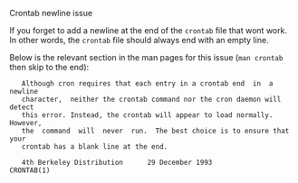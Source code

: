 Crontab newline issue

If you forget to add a newline at the end of the `crontab` file that wont work. 
In other words, the `crontab` file should always end with an empty line.

Below is the relevant section in the man pages for this issue (`man crontab` then skip to the end):

	   Although cron requires that each entry in a crontab end  in  a  newline
	   character,  neither the crontab command nor the cron daemon will detect
	   this error. Instead, the crontab will appear to load normally. However,
	   the  command  will  never  run.  The best choice is to ensure that your
	   crontab has a blank line at the end.

	   4th Berkeley Distribution      29 December 1993               CRONTAB(1)
